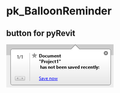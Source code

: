 # pk_BalloonReminder
## button for pyRevit

![balloon reminder](info/pics/balloon_reminder_pic_1.png)
